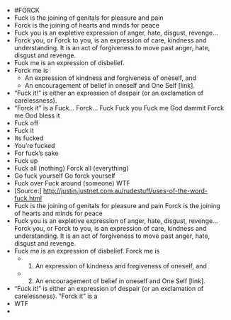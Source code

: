 - #FORCK
- Fuck is the joining of genitals for pleasure and pain
- Forck is the joining of hearts and minds for peace
- Fuck you is an expletive expression of anger, hate, disgust, revenge…
- Forck you, or Forck to you, is an expression of care, kindness and understanding. It is an act of forgiveness to move past anger, hate, disgust and revenge.
- Fuck me is an expression of disbelief.
- Forck me is
	- An expression of kindness and forgiveness of oneself, and
	- An encouragement of belief in oneself and One Self [link].
- “Fuck it!” is either an expression of despair (or an exclamation of carelessness).
- “Forck it” is a    Fuck… Forck… Fuck  Fuck you  Fuck me God dammit Forck me God bless it
- Fuck off
- Fuck it
- Its fucked
- You’re fucked
- For fuck’s sake
- Fuck up
- Fuck all (nothing) Forck all (everything)
- Go fuck yourself Go forck yourself
- Fuck over  Fuck around (someone)  WTF
- [Source:] http://justin.justnet.com.au/rudestuff/uses-of-the-word-fuck.html
- Fuck is the joining of genitals for pleasure and pain
  Forck is the joining of hearts and minds for peace
- Fuck you is an expletive expression of anger, hate, disgust, revenge…
  Forck you, or Forck to you, is an expression of care, kindness and understanding. It is an act of forgiveness to move past anger, hate, disgust and revenge.
- Fuck me is an expression of disbelief.
  Forck me is
	- 1. An expression of kindness and forgiveness of oneself, and
	- 2. An encouragement of belief in oneself and One Self [link].
- “Fuck it!” is either an expression of despair (or an exclamation of carelessness).
  “Forck it” is a
- WTF
-